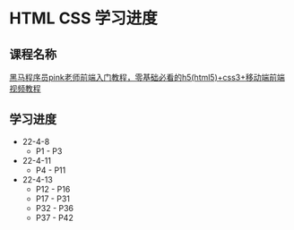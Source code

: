 # HTML CSS 学习进度

## 课程名称

[黑马程序员pink老师前端入门教程，零基础必看的h5(html5)+css3+移动端前端视频教程](https://www.bilibili.com/video/BV14J4114768)

## 学习进度

+ 22-4-8
  + P1 - P3
+ 22-4-11
  + P4 - P11
+ 22-4-13
  + P12 - P16
  + P17 - P31
  + P32 - P36
  + P37 - P42
